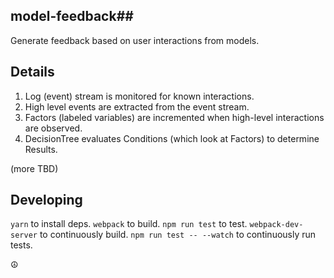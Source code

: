 ## model-feedback##

Generate feedback based on user interactions from models.


## Details ##

1. Log (event) stream is monitored for known interactions.
2. High level events are extracted from the event stream.
3. Factors (labeled variables) are incremented when high-level interactions are observed.
4. DecisionTree evaluates Conditions (which look at Factors) to determine Results.

(more TBD)


## Developing ##

`yarn` to install deps.
`webpack` to build.
`npm run test` to test.
`webpack-dev-server` to continuously build.
`npm run test -- --watch` to continuously run tests.

☮

